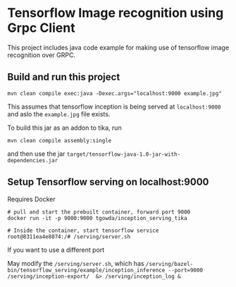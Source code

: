 # Tensorflow Image recognition using Grpc Client

This project includes java code example for making use of tensorflow
image recognition over GRPC.



## Build and run this project

```
mvn clean compile exec:java -Dexec.args="localhost:9000 example.jpg"
```
This assumes that tensorflow inception is being served at `localhost:9000` and
 aslo the `example.jpg` file exists.


To build this jar as an addon to tika, run

```mvn clean compile assembly:single```

and then use the jar `target/tensorflow-java-1.0-jar-with-dependencies.jar`

## Setup Tensorflow serving on localhost:9000

Requires Docker


```
# pull and start the prebuilt container, forward port 9000
docker run -it -p 9000:9000 tgowda/inception_serving_tika

# Inside the container, start tensorflow service
root@8311ea4e8074:/# /serving/server.sh

```
If you want to use a different port

May modify the `/serving/server.sh`, which has
`/serving/bazel-bin/tensorflow_serving/example/inception_inference --port=9000 /serving/inception-export/  &> /serving/inception_log &`

